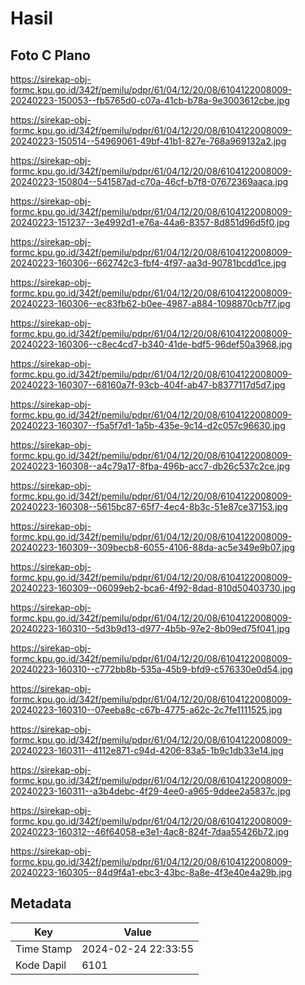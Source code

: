 # Hasil

## Foto C Plano

https://sirekap-obj-formc.kpu.go.id/342f/pemilu/pdpr/61/04/12/20/08/6104122008009-20240223-150053--fb5765d0-c07a-41cb-b78a-9e3003612cbe.jpg

https://sirekap-obj-formc.kpu.go.id/342f/pemilu/pdpr/61/04/12/20/08/6104122008009-20240223-150514--54969061-49bf-41b1-827e-768a969132a2.jpg

https://sirekap-obj-formc.kpu.go.id/342f/pemilu/pdpr/61/04/12/20/08/6104122008009-20240223-150804--541587ad-c70a-46cf-b7f8-07672369aaca.jpg

https://sirekap-obj-formc.kpu.go.id/342f/pemilu/pdpr/61/04/12/20/08/6104122008009-20240223-151237--3e4992d1-e76a-44a6-8357-8d851d96d5f0.jpg

https://sirekap-obj-formc.kpu.go.id/342f/pemilu/pdpr/61/04/12/20/08/6104122008009-20240223-160306--662742c3-fbf4-4f97-aa3d-90781bcdd1ce.jpg

https://sirekap-obj-formc.kpu.go.id/342f/pemilu/pdpr/61/04/12/20/08/6104122008009-20240223-160306--ec83fb62-b0ee-4987-a884-1098870cb7f7.jpg

https://sirekap-obj-formc.kpu.go.id/342f/pemilu/pdpr/61/04/12/20/08/6104122008009-20240223-160306--c8ec4cd7-b340-41de-bdf5-96def50a3968.jpg

https://sirekap-obj-formc.kpu.go.id/342f/pemilu/pdpr/61/04/12/20/08/6104122008009-20240223-160307--68160a7f-93cb-404f-ab47-b8377117d5d7.jpg

https://sirekap-obj-formc.kpu.go.id/342f/pemilu/pdpr/61/04/12/20/08/6104122008009-20240223-160307--f5a5f7d1-1a5b-435e-9c14-d2c057c96630.jpg

https://sirekap-obj-formc.kpu.go.id/342f/pemilu/pdpr/61/04/12/20/08/6104122008009-20240223-160308--a4c79a17-8fba-496b-acc7-db26c537c2ce.jpg

https://sirekap-obj-formc.kpu.go.id/342f/pemilu/pdpr/61/04/12/20/08/6104122008009-20240223-160308--5615bc87-65f7-4ec4-8b3c-51e87ce37153.jpg

https://sirekap-obj-formc.kpu.go.id/342f/pemilu/pdpr/61/04/12/20/08/6104122008009-20240223-160309--309becb8-6055-4106-88da-ac5e349e9b07.jpg

https://sirekap-obj-formc.kpu.go.id/342f/pemilu/pdpr/61/04/12/20/08/6104122008009-20240223-160309--06099eb2-bca6-4f92-8dad-810d50403730.jpg

https://sirekap-obj-formc.kpu.go.id/342f/pemilu/pdpr/61/04/12/20/08/6104122008009-20240223-160310--5d3b9d13-d977-4b5b-97e2-8b09ed75f041.jpg

https://sirekap-obj-formc.kpu.go.id/342f/pemilu/pdpr/61/04/12/20/08/6104122008009-20240223-160310--c772bb8b-535a-45b9-bfd9-c576330e0d54.jpg

https://sirekap-obj-formc.kpu.go.id/342f/pemilu/pdpr/61/04/12/20/08/6104122008009-20240223-160310--07eeba8c-c67b-4775-a62c-2c7fe1111525.jpg

https://sirekap-obj-formc.kpu.go.id/342f/pemilu/pdpr/61/04/12/20/08/6104122008009-20240223-160311--4112e871-c94d-4206-83a5-1b9c1db33e14.jpg

https://sirekap-obj-formc.kpu.go.id/342f/pemilu/pdpr/61/04/12/20/08/6104122008009-20240223-160311--a3b4debc-4f29-4ee0-a965-9ddee2a5837c.jpg

https://sirekap-obj-formc.kpu.go.id/342f/pemilu/pdpr/61/04/12/20/08/6104122008009-20240223-160312--46f64058-e3e1-4ac8-824f-7daa55426b72.jpg

https://sirekap-obj-formc.kpu.go.id/342f/pemilu/pdpr/61/04/12/20/08/6104122008009-20240223-160305--84d9f4a1-ebc3-43bc-8a8e-4f3e40e4a29b.jpg


## Metadata

| Key        | Value               |
| ---------- | ------------------- |
| Time Stamp | 2024-02-24 22:33:55 |
| Kode Dapil | 6101                |



